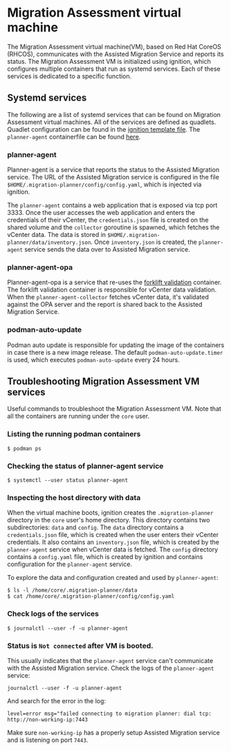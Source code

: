 # Migration Assessment virtual machine
The Migration Assessment virtual machine(VM), based on Red Hat CoreOS (RHCOS), communicates with the Assisted Migration Service and reports its status.
The Migration Assessment VM is initialized using ignition, which configures multiple containers that run as systemd services. Each of these services is dedicated to a specific function.

## Systemd services
The following are a list of systemd services that can be found on Migration Assessment virtual machines. All of the services
are defined as quadlets. Quadlet configuration can be found in the [ignition template file](../data/ignition.template).
The `planner-agent` containerfile can be found [here](../Containerfile.agent).

### planner-agent
Planner-agent is a service that reports the status to the Assisted Migration service. The URL of the Assisted Migration service is configured in the file `$HOME/.migration-planner/config/config.yaml`, which is injected via ignition.

The `planner-agent` contains a web application that is exposed via tcp port 3333. Once the user accesses the web application and enters the credentials of their vCenter, the `credentials.json` file is created on the shared volume and the `collector` goroutine is spawned, which fetches the vCenter data. The data is stored in `$HOME/.migration-planner/data/inventory.json`. Once `inventory.json` is created, the `planner-agent` service sends the data over to Assisted Migration service.

### planner-agent-opa
Planner-agent-opa is a service that re-uses the [forklift validation](https://github.com/kubev2v/forklift/blob/main/validation/README.adoc) container. The forklift validation container is responsible for vCenter data validation. When the `planner-agent-collector` fetches vCenter data, it's validated against the OPA server and the report is shared back to the Assisted Migration Service.

### podman-auto-update
Podman auto update is responsible for updating the image of the containers in case there is a new image release. The default `podman-auto-update.timer` is used, which executes `podman-auto-update` every 24 hours.

## Troubleshooting Migration Assessment VM services
Useful commands to troubleshoot the Migration Assessment VM. Note that all the containers are running under the `core` user.

### Listing the running podman containers
```
$ podman ps
```

### Checking the status of planner-agent service
```
$ systemctl --user status planner-agent
```

### Inspecting the host directory with data
When the virtual machine boots, ignition creates the `.migration-planner` directory in the `core` user's home directory.
This directory contains two subdirectories: `data` and `config`.
The `data` directory contains a `credentials.json` file, which is created when the user enters their vCenter credentials.
It also contains an `inventory.json` file, which is created by the `planner-agent` service when vCenter data is fetched.
The `config` directory contains a `config.yaml` file, which is created by ignition and contains configuration for the
`planner-agent` service.

To explore the data and configuration created and used by `planner-agent`:
```
$ ls -l /home/core/.migration-planner/data
$ cat /home/core/.migration-planner/config/config.yaml
```

### Check logs of the services
```
$ journalctl --user -f -u planner-agent
```

### Status is `Not connected` after VM is booted.
This usually indicates that the `planner-agent` service can't communicate with the Assisted Migration service.
Check the logs of the `planner-agent` service:
```
journalctl --user -f -u planner-agent
```
And search for the error in the log:
```
level=error msg="failed connecting to migration planner: dial tcp: http://non-working-ip:7443
```
Make sure `non-working-ip` has a properly setup Assisted Migration service and is listening on port `7443`.
